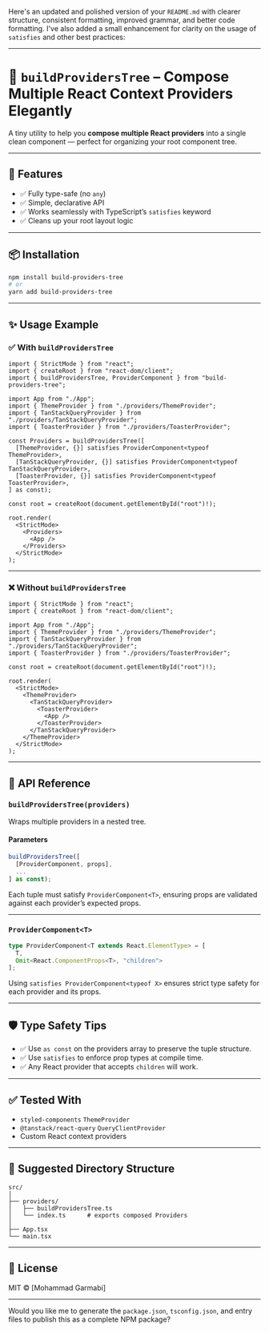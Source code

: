 Here's an updated and polished version of your `README.md` with clearer structure, consistent formatting, improved grammar, and better code formatting. I've also added a small enhancement for clarity on the usage of `satisfies` and other best practices:

---

# 🧩 `buildProvidersTree` – Compose Multiple React Context Providers Elegantly

A tiny utility to help you **compose multiple React providers** into a single clean component — perfect for organizing your root component tree.

---

## 🚀 Features

* ✅ Fully type-safe (no `any`)
* ✅ Simple, declarative API
* ✅ Works seamlessly with TypeScript’s `satisfies` keyword
* ✅ Cleans up your root layout logic

---

## 📦 Installation

```bash
npm install build-providers-tree
# or
yarn add build-providers-tree
```

---

## ✨ Usage Example

### ✅ With `buildProvidersTree`

```tsx
import { StrictMode } from "react";
import { createRoot } from "react-dom/client";
import { buildProvidersTree, ProviderComponent } from "build-providers-tree";

import App from "./App";
import { ThemeProvider } from "./providers/ThemeProvider";
import { TanStackQueryProvider } from "./providers/TanStackQueryProvider";
import { ToasterProvider } from "./providers/ToasterProvider";

const Providers = buildProvidersTree([
  [ThemeProvider, {}] satisfies ProviderComponent<typeof ThemeProvider>,
  [TanStackQueryProvider, {}] satisfies ProviderComponent<typeof TanStackQueryProvider>,
  [ToasterProvider, {}] satisfies ProviderComponent<typeof ToasterProvider>,
] as const);

const root = createRoot(document.getElementById("root")!);

root.render(
  <StrictMode>
    <Providers>
      <App />
    </Providers>
  </StrictMode>
);
```

---

### ❌ Without `buildProvidersTree`

```tsx
import { StrictMode } from "react";
import { createRoot } from "react-dom/client";

import App from "./App";
import { ThemeProvider } from "./providers/ThemeProvider";
import { TanStackQueryProvider } from "./providers/TanStackQueryProvider";
import { ToasterProvider } from "./providers/ToasterProvider";

const root = createRoot(document.getElementById("root")!);

root.render(
  <StrictMode>
    <ThemeProvider>
      <TanStackQueryProvider>
        <ToasterProvider>
          <App />
        </ToasterProvider>
      </TanStackQueryProvider>
    </ThemeProvider>
  </StrictMode>
);
```

---

## 🧠 API Reference

### `buildProvidersTree(providers)`

Wraps multiple providers in a nested tree.

#### Parameters

```ts
buildProvidersTree([
  [ProviderComponent, props],
  ...
] as const);
```

Each tuple must satisfy `ProviderComponent<T>`, ensuring props are validated against each provider’s expected props.

---

### `ProviderComponent<T>`

```ts
type ProviderComponent<T extends React.ElementType> = [
  T,
  Omit<React.ComponentProps<T>, "children">
];
```

Using `satisfies ProviderComponent<typeof X>` ensures strict type safety for each provider and its props.

---

## 🛡️ Type Safety Tips

* ✅ Use `as const` on the providers array to preserve the tuple structure.
* ✅ Use `satisfies` to enforce prop types at compile time.
* ✅ Any React provider that accepts `children` will work.

---

## ✅ Tested With

* `styled-components` `ThemeProvider`
* `@tanstack/react-query` `QueryClientProvider`
* Custom React context providers

---

## 📁 Suggested Directory Structure

```
src/
│
├── providers/
│   ├── buildProvidersTree.ts
│   └── index.ts      # exports composed Providers
│
├── App.tsx
└── main.tsx
```

---

## 📝 License

MIT © \[Mohammad Garmabi]

---

Would you like me to generate the `package.json`, `tsconfig.json`, and entry files to publish this as a complete NPM package?
